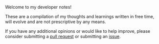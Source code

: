 Welcome to my developer notes!

These are a compilation of my thoughts and learnings written in free time, will evolve and are not prescriptive by any means.

If you have any additional opinions or would like to help improve, please consider submitting a [pull request](https://github.com/h-parekh/developer_notes/pulls) or submitting an [issue](https://github.com/h-parekh/developer_notes/issues).
